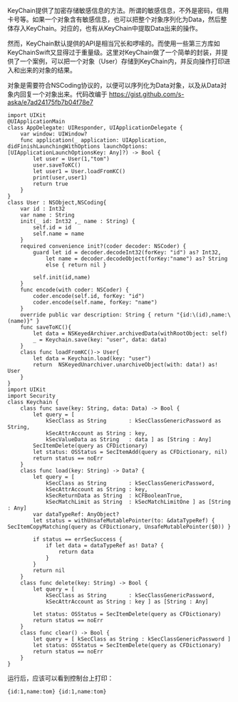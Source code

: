 KeyChain提供了加密存储敏感信息的方法。所谓的敏感信息，不外是密码，信用卡号等。如果一个对象含有敏感信息，也可以把整个对象序列化为Data，然后整体存入KeyChain。对应的，也有从KeyChain中提取Data出来的操作。

然而，KeyChain默认提供的API是相当冗长和啰嗦的。而使用一些第三方库如KeyChainSwift又显得过于重量级。这里对KeyChain做了一个简单的封装，并提供了一个案例，可以把一个对象（User）存储到KeyChain内，并反向操作打印进入和出来的对象的结果。

对象是需要符合NSCoding协议的，以便可以序列化为Data对象，以及从Data对象内回复一个对象出来。代码改编于 https://gist.github.com/s-aska/e7ad24175fb7b04f78e7 

    import UIKit
    @UIApplicationMain
    class AppDelegate: UIResponder, UIApplicationDelegate {
        var window: UIWindow?
        func application(_ application: UIApplication, didFinishLaunchingWithOptions launchOptions: [UIApplicationLaunchOptionsKey: Any]?) -> Bool {
            let user = User(1,"tom")
            user.saveToKC()
            let user1 = User.loadFromKC()
            print(user,user1)
            return true
        }
    }
    class User : NSObject,NSCoding{
        var id : Int32
        var name : String
        init(_ id: Int32 ,_ name : String) {
            self.id = id
            self.name = name
        }
        required convenience init?(coder decoder: NSCoder) {
            guard let id = decoder.decodeInt32(forKey: "id") as? Int32,
                let name = decoder.decodeObject(forKey:"name") as? String
                else { return nil }
            
            self.init(id,name)
        }
        func encode(with coder: NSCoder) {
            coder.encode(self.id, forKey: "id")
            coder.encode(self.name, forKey: "name")
        }
        override public var description: String { return "{id:\(id),name:\(name)}" }
        func saveToKC(){
            let data = NSKeyedArchiver.archivedData(withRootObject: self)
            _ = Keychain.save(key: "user", data: data)
        }
        class func loadFromKC()-> User{
            let data = Keychain.load(key: "user")
            return  NSKeyedUnarchiver.unarchiveObject(with: data!) as! User
        }
    }
    import UIKit
    import Security
    class Keychain {
        class func save(key: String, data: Data) -> Bool {
            let query = [
                kSecClass as String       : kSecClassGenericPassword as String,
                kSecAttrAccount as String : key,
                kSecValueData as String   : data ] as [String : Any]
            SecItemDelete(query as CFDictionary)
            let status: OSStatus = SecItemAdd(query as CFDictionary, nil)
            return status == noErr
        }
        class func load(key: String) -> Data? {
            let query = [
                kSecClass as String       : kSecClassGenericPassword,
                kSecAttrAccount as String : key,
                kSecReturnData as String  : kCFBooleanTrue,
                kSecMatchLimit as String  : kSecMatchLimitOne ] as [String : Any]
            var dataTypeRef: AnyObject?
            let status = withUnsafeMutablePointer(to: &dataTypeRef) { SecItemCopyMatching(query as CFDictionary, UnsafeMutablePointer($0)) }
            
            if status == errSecSuccess {
                if let data = dataTypeRef as! Data? {
                    return data
                }
            }
            return nil
        }
        class func delete(key: String) -> Bool {
            let query = [
                kSecClass as String       : kSecClassGenericPassword,
                kSecAttrAccount as String : key ] as [String : Any]
            
            let status: OSStatus = SecItemDelete(query as CFDictionary)
            return status == noErr
        }
        class func clear() -> Bool {
            let query = [ kSecClass as String : kSecClassGenericPassword ]
            let status: OSStatus = SecItemDelete(query as CFDictionary)
            return status == noErr
        }
    }
运行后，应该可以看到控制台上打印：
    
    {id:1,name:tom} {id:1,name:tom}